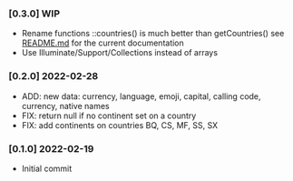 ### [0.3.0] WIP

* Rename functions ::countries() is much better than getCountries() see [README.md](README.md) for the current documentation 
* Use Illuminate/Support/Collections instead of arrays

### [0.2.0] 2022-02-28

* ADD: new data: currency, language, emoji, capital, calling code, currency, native names
* FIX: return null if no continent set on a country
* FIX: add continents on countries BQ, CS, MF, SS, SX

### [0.1.0] 2022-02-19

* Initial commit
